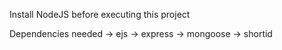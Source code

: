 Install NodeJS before executing this project

Dependencies needed
-> ejs
-> express
-> mongoose
-> shortid
